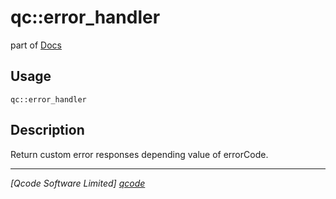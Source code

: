 qc::error_handler
=================

part of [Docs](.)

Usage
-----
`qc::error_handler `

Description
-----------
Return custom error responses depending value of errorCode.

----------------------------------
*[Qcode Software Limited] [qcode]*

[qcode]: http://www.qcode.co.uk "Qcode Software"